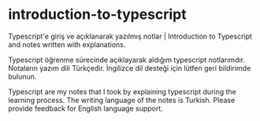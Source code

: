 # introduction-to-typescript

Typescript'e giriş ve açıklanarak yazılmış notlar | Introduction to Typescript and notes written with explanations.

Typescript öğrenme sürecinde açıklayarak aldığım typescript notlarımdır. 
Notaların yazım dili Türkçedir. 
İngilizce dil desteği için lütfen geri bildirimde bulunun.

Typescript are my notes that I took by explaining typescript during the learning process. 
The writing language of the notes is Turkish. 
Please provide feedback for English language support.
